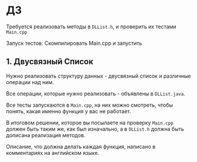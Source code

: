 # ДЗ

Требуется реализовать методы в `DLList.h`, и проверить их тестами `Main.cpp`

Запуск тестов: 
Скомпилировать Main.cpp и запустить

## 1. Двусвязный Список

Нужно реализовать структуру данных - двусвязный список и различные операции над ним.

Все операции, которые нужно реализовать - объявлены в `DLList.java`.

Все тесты запускаются в `Main.cpp`, на них можно смотреть, чтобы понять, какая именно функция у вас не работает.

В итоговом решении, которое вы посылаете на проверку `Main.cpp` должен быть таким же, как был изначально, а в `DLList.h` должна быть дописана реализация методов.

Описание, что должна делать каждая функция, написано в комментариях на английском языке.
